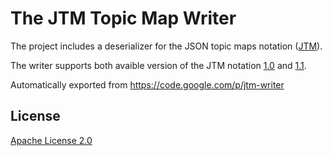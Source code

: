 # The JTM Topic Map Writer

The project includes a deserializer for the JSON topic maps notation ([JTM](http://www.cerny-online.com/jtm/1.0/)).

The writer supports both avaible version of the JTM notation [1.0](http://www.cerny-online.com/jtm/1.0/) and [1.1](http://www.cerny-online.com/jtm/1.1/).

Automatically exported from https://code.google.com/p/jtm-writer

## License

[Apache License 2.0](http://www.apache.org/licenses/LICENSE-2.0)
